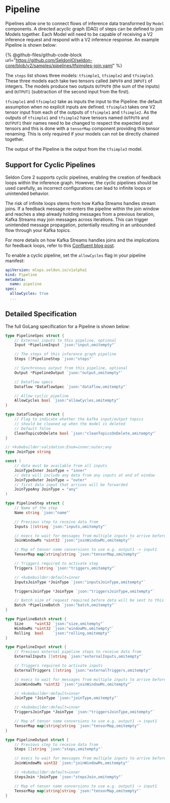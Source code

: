 # Pipeline

Pipelines allow one to connect flows of inference data transformed by `Model` components. A directed acyclic graph (DAG) of steps can be defined to join Models together. Each Model will need to be capable of receiving a V2 inference request and respond with a V2 inference response. An example Pipeline is shown below:

{% @github-files/github-code-block url="https://github.com/SeldonIO/seldon-core/blob/v2/samples/pipelines/tfsimples-join.yaml" %}

The `steps` list shows three models: `tfsimple1`, `tfsimple2` and `tfsimple3`. These three models each take two tensors called `INPUT0` and `INPUT1` of integers. The models produce two outputs `OUTPUT0` (the sum of the inputs) and `OUTPUT1` (subtraction of the second input from the first).

`tfsimple1` and `tfsimple2` take as inputs the input to the Pipeline: the default assumption when no explicit inputs are defined. `tfsimple3` takes one V2 tensor input from each of the outputs of `tfsimple1` and `tfsimple2`. As the outputs of `tfsimple1` and `tfsimple2` have tensors named `OUTPUT0` and `OUTPUT1` their names need to be changed to respect the expected input tensors and this is done with a `tensorMap` component providing this tensor renaming. This is only required if your models can not be directly chained together.

The output of the Pipeline is the output from the `tfsimple3` model.

## Support for Cyclic Pipelines

Seldon Core 2 supports cyclic pipelines, enabling the creation of feedback loops within the inference graph. However, the cyclic pipelines should be used carefully, as incorrect configurations can lead to infinite loops or unintended behavior.

The risk of infinite loops stems from how Kafka Streams handles stream joins. If a feedback message re-enters the pipeline within the join window and reaches a step already holding messages from a previous iteration, Kafka Streams may join messages across iterations. This can trigger unintended message propagation, potentially resulting in an unbounded flow through your Kafka topics.

For more details on how Kafka Streams handles joins and the implications for feedback loops, refer to this [Confluent blog post](https://www.confluent.io/blog/crossing-streams-joins-apache-kafka/).

To enable a cyclic pipeline, set the `allowCycles` flag in your pipeline manifest:
```yaml
apiVersion: mlops.seldon.io/v1alpha1
kind: Pipeline
metadata:
  name: pipeline
spec:
  allowCycles: true
  ...
```

## Detailed Specification

The full GoLang specification for a Pipeline is shown below:

```go
type PipelineSpec struct {
	// External inputs to this pipeline, optional
	Input *PipelineInput `json:"input,omitempty"`

	// The steps of this inference graph pipeline
	Steps []PipelineStep `json:"steps"`

	// Synchronous output from this pipeline, optional
	Output *PipelineOutput `json:"output,omitempty"`

	// Dataflow specs
	Dataflow *DataflowSpec `json:"dataflow,omitempty"`

	// Allow cyclic pipeline
	AllowCycles bool `json:"allowCycles,omitempty"`
}

type DataflowSpec struct {
	// Flag to indicate whether the kafka input/output topics
	// should be cleaned up when the model is deleted
	// Default false
	CleanTopicsOnDelete bool `json:"cleanTopicsOnDelete,omitempty"`
}

// +kubebuilder:validation:Enum=inner;outer;any
type JoinType string

const (
	// data must be available from all inputs
	JoinTypeInner JoinType = "inner"
	// data will include any data from any inputs at end of window
	JoinTypeOuter JoinType = "outer"
	// first data input that arrives will be forwarded
	JoinTypeAny JoinType = "any"
)

type PipelineStep struct {
	// Name of the step
	Name string `json:"name"`

	// Previous step to receive data from
	Inputs []string `json:"inputs,omitempty"`

	// msecs to wait for messages from multiple inputs to arrive before joining the inputs
	JoinWindowMs *uint32 `json:"joinWindowMs,omitempty"`

	// Map of tensor name conversions to use e.g. output1 -> input1
	TensorMap map[string]string `json:"tensorMap,omitempty"`

	// Triggers required to activate step
	Triggers []string `json:"triggers,omitempty"`

	// +kubebuilder:default=inner
	InputsJoinType *JoinType `json:"inputsJoinType,omitempty"`

	TriggersJoinType *JoinType `json:"triggersJoinType,omitempty"`

	// Batch size of request required before data will be sent to this step
	Batch *PipelineBatch `json:"batch,omitempty"`
}

type PipelineBatch struct {
	Size     *uint32 `json:"size,omitempty"`
	WindowMs *uint32 `json:"windowMs,omitempty"`
	Rolling  bool    `json:"rolling,omitempty"`
}

type PipelineInput struct {
	// Previous external pipeline steps to receive data from
	ExternalInputs []string `json:"externalInputs,omitempty"`

	// Triggers required to activate inputs
	ExternalTriggers []string `json:"externalTriggers,omitempty"`

	// msecs to wait for messages from multiple inputs to arrive before joining the inputs
	JoinWindowMs *uint32 `json:"joinWindowMs,omitempty"`

	// +kubebuilder:default=inner
	JoinType *JoinType `json:"joinType,omitempty"`

	// +kubebuilder:default=inner
	TriggersJoinType *JoinType `json:"triggersJoinType,omitempty"`

	// Map of tensor name conversions to use e.g. output1 -> input1
	TensorMap map[string]string `json:"tensorMap,omitempty"`
}

type PipelineOutput struct {
	// Previous step to receive data from
	Steps []string `json:"steps,omitempty"`

	// msecs to wait for messages from multiple inputs to arrive before joining the inputs
	JoinWindowMs uint32 `json:"joinWindowMs,omitempty"`

	// +kubebuilder:default=inner
	StepsJoin *JoinType `json:"stepsJoin,omitempty"`

	// Map of tensor name conversions to use e.g. output1 -> input1
	TensorMap map[string]string `json:"tensorMap,omitempty"`
}
```

